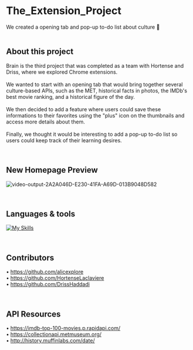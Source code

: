 # The_Extension_Project

We created a opening tab and pop-up to-do list about culture 🧠
<br /><br />

## About this project

Brain is the third project that was completed as a team with Hortense and Driss, where we explored Chrome extensions.
<br><br>
We wanted to start with an opening tab that would bring together several culture-based APIs, such as the MET, 
historical facts in photos, the IMDb's best movie ranking, and a historical figure of the day.
<br><br>
We then decided to add a feature where users could save these informations to their favorites using the "plus"
icon on the thumbnails and access more details about them.
<br><br>
Finally, we thought it would be interesting to add a pop-up to-do list so users could keep track of their learning desires.

<br />

## New Homepage Preview

![video-output-2A2A046D-E230-41FA-A69D-013B9048D582](https://user-images.githubusercontent.com/102388803/216974347-a66bb449-4e3e-455f-b6ac-aa478c4dcc35.gif)

<br />

## Languages & tools


[![My Skills](https://skillicons.dev/icons?i=js,html,css,vscode,ai,github,git)](https://skillicons.dev)

<br />

## Contributors 

• https://github.com/alicexplore <br />
• https://github.com/HortenseLaclaviere <br />
• https://github.com/DrissHaddadi

<br />

## API Resources 

• https://imdb-top-100-movies.p.rapidapi.com/ <br />
• https://collectionapi.metmuseum.org/ <br />
• http://history.muffinlabs.com/date/

